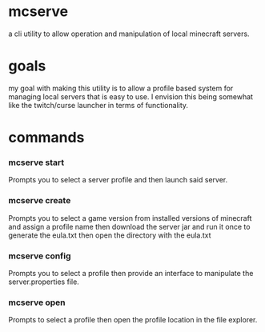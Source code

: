 # mcserve
a cli utility to allow operation and manipulation of local minecraft servers.

# goals
my goal with making this utility is to allow a profile based system for managing local servers that is easy to use. I envision this being somewhat like the twitch/curse launcher in terms of functionality.

# commands
### **mcserve start**
Prompts you to select a server profile and then launch said server.

### **mcserve create**
Prompts you to select a game version from installed versions of minecraft and assign a profile name then download the server jar and run it once to generate the eula.txt then open the directory with the eula.txt

### **mcserve config**
Prompts you to select a profile then provide an interface to manipulate the server.properties file.

### **mcserve open**
Prompts to select a profile then open the profile location in the file explorer.